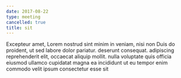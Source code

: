 ```yaml
---
date: 2017-08-22
type: meeting
cancelled: true
title: sit
---
```

Excepteur amet, Lorem nostrud sint minim in veniam, nisi non Duis do proident, ut sed labore dolor pariatur. deserunt consequat. adipiscing reprehenderit elit, occaecat aliquip mollit. nulla voluptate quis officia eiusmod ullamco cupidatat magna ea incididunt ut eu tempor enim commodo velit ipsum consectetur esse sit
